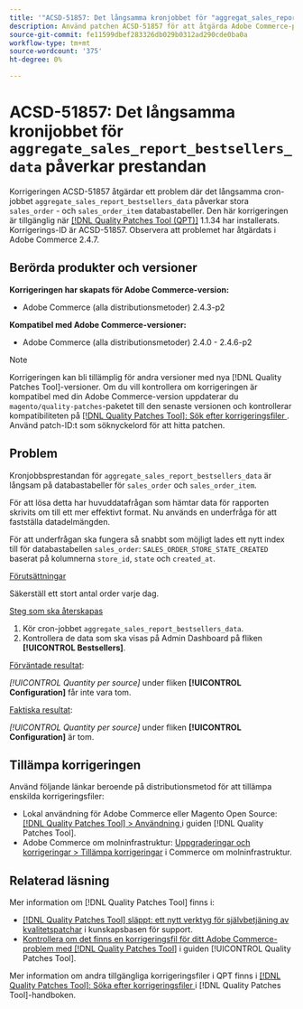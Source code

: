 ```yaml
---
title: '"ACSD-51857: Det långsamma kronjobbet för "aggregat_sales_report_bestsellers_data" påverkar prestandan."'
description: Använd patchen ACSD-51857 för att åtgärda Adobe Commerce-problemet där långsamma cron-jobb "aggregate_sales_report_bestsellers_data" påverkar stora databastabeller av typen "sales_order" och "sales_order_item".
source-git-commit: fe11599dbef283326db029b0312ad290cde0ba0a
workflow-type: tm+mt
source-wordcount: '375'
ht-degree: 0%

---
```


# ACSD-51857: Det långsamma kronijobbet för `aggregate_sales_report_bestsellers_data` påverkar prestandan

Korrigeringen ACSD-51857 åtgärdar ett problem där det långsamma cron-jobbet `aggregate_sales_report_bestsellers_data` påverkar stora `sales_order` - och `sales_order_item` databastabeller. Den här korrigeringen är tillgänglig när [[!DNL Quality Patches Tool (QPT)]](https://experienceleague.adobe.com/sv/docs/commerce-knowledge-base/kb/announcements/commerce-announcements/magento-quality-patches-released-new-tool-to-self-serve-quality-patches) 1.1.34 har installerats. Korrigerings-ID är ACSD-51857. Observera att problemet har åtgärdats i Adobe Commerce 2.4.7.

## Berörda produkter och versioner

**Korrigeringen har skapats för Adobe Commerce-version:**

* Adobe Commerce (alla distributionsmetoder) 2.4.3-p2

**Kompatibel med Adobe Commerce-versioner:**

* Adobe Commerce (alla distributionsmetoder) 2.4.0 - 2.4.6-p2

>[!NOTE]
>
>Korrigeringen kan bli tillämplig för andra versioner med nya [!DNL Quality Patches Tool]-versioner. Om du vill kontrollera om korrigeringen är kompatibel med din Adobe Commerce-version uppdaterar du `magento/quality-patches`-paketet till den senaste versionen och kontrollerar kompatibiliteten på [[!DNL Quality Patches Tool]: Sök efter korrigeringsfiler ](https://experienceleague.adobe.com/tools/commerce-quality-patches/index.html?lang=sv-SE). Använd patch-ID:t som söknyckelord för att hitta patchen.

## Problem

Kronjobbsprestandan för `aggregate_sales_report_bestsellers_data` är långsam på databastabeller för `sales_order` och `sales_order_item`.

För att lösa detta har huvuddatafrågan som hämtar data för rapporten skrivits om till ett mer effektivt format. Nu används en underfråga för att fastställa datadelmängden.

För att underfrågan ska fungera så snabbt som möjligt lades ett nytt index till för databastabellen `sales_order`: `SALES_ORDER_STORE_STATE_CREATED` baserat på kolumnerna `store_id`, `state` och `created_at`.

<u>Förutsättningar</u>

Säkerställ ett stort antal order varje dag.

<u>Steg som ska återskapas</u>

1. Kör cron-jobbet `aggregate_sales_report_bestsellers_data`.
1. Kontrollera de data som ska visas på Admin Dashboard på fliken **[!UICONTROL Bestsellers]**.

<u>Förväntade resultat</u>:

*[!UICONTROL Quantity per source]* under fliken **[!UICONTROL Configuration]** får inte vara tom.

<u>Faktiska resultat</u>:

*[!UICONTROL Quantity per source]* under fliken **[!UICONTROL Configuration]** är tom.

## Tillämpa korrigeringen

Använd följande länkar beroende på distributionsmetod för att tillämpa enskilda korrigeringsfiler:

* Lokal användning för Adobe Commerce eller Magento Open Source: [[!DNL Quality Patches Tool] > Användning ](/help/tools/quality-patches-tool/usage.md) i guiden [!DNL Quality Patches Tool].
* Adobe Commerce om molninfrastruktur: [Uppgraderingar och korrigeringar > Tillämpa korrigeringar](https://experienceleague.adobe.com/docs/commerce-cloud-service/user-guide/develop/upgrade/apply-patches.html?lang=sv-SE) i Commerce om molninfrastruktur.

## Relaterad läsning

Mer information om [!DNL Quality Patches Tool] finns i:

* [[!DNL Quality Patches Tool] släppt: ett nytt verktyg för självbetjäning av kvalitetspatchar](https://experienceleague.adobe.com/sv/docs/commerce-knowledge-base/kb/announcements/commerce-announcements/magento-quality-patches-released-new-tool-to-self-serve-quality-patches) i kunskapsbasen för support.
* [Kontrollera om det finns en korrigeringsfil för ditt Adobe Commerce-problem med  [!DNL Quality Patches Tool]](/help/tools/quality-patches-tool/patches-available-in-qpt/check-patch-for-magento-issue-with-magento-quality-patches.md) i guiden [!UICONTROL Quality Patches Tool].


Mer information om andra tillgängliga korrigeringsfiler i QPT finns i [[!DNL Quality Patches Tool]: Söka efter korrigeringsfiler ](https://experienceleague.adobe.com/tools/commerce-quality-patches/index.html?lang=sv-SE) i [!DNL Quality Patches Tool]-handboken.
